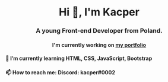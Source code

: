 <h1 align="center">Hi 👋, I'm Kacper</h1>
<h3 align="center">A young Front-end Developer from Poland.</h3>
<h4 align="center">I'm currently working on <a href="https://github.com/kacper299/kacperdev">my portfolio</a></h4>
<h4>🌱 I’m currently learning HTML, CSS, JavaScript, Bootstrap</h4>
<h4>📫 How to reach me: Discord: kacper#0002</h4>



<!--
**kacper299/kacper299** is a ✨ _special_ ✨ repository because its `README.md` (this file) appears on your GitHub profile.

Here are some ideas to get you started:

- 🔭 I’m currently working on ...
- 🌱 I’m currently learning ...
- 👯 I’m looking to collaborate on ...
- 🤔 I’m looking for help with ...
- 💬 Ask me about ...
- 📫 How to reach me: ...
- 😄 Pronouns: ...
- ⚡ Fun fact: ...
-->
